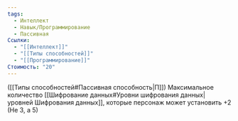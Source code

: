 ```yaml
---
tags:
  - Интеллект
  - Навык/Программирование
  - Пассивная
Ссылки:
  - "[[Интеллект]]"
  - "[[Типы способностей]]"
  - "[[Программирование]]"
Стоимость: "20"
---
```

([[Типы способностей#Пассивная способность|П]]) Максимальное количество [[Шифрование данных#Уровни шифрования данных| уровней Шифрования данных]], которые персонаж может установить +2  (Не 3, а 5)